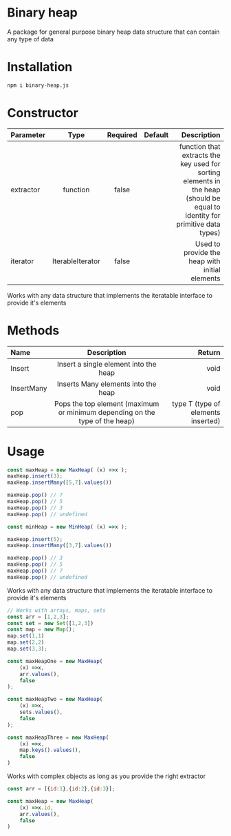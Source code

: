 # Binary heap
A package for general purpose binary heap data structure that can contain any type of data 

# Installation
```bash
npm i binary-heap.js
```
# Constructor

| Parameter   | Type | Required| Default| Description     |
| :---        |    :----:   | :---: | :---: |         ---: |
| extractor      | function |    false |   | function that extracts the key used for sorting elements in the heap (should be equal to identity for primitive data types)   |
| iterator   | IterableIterator  | false| | Used to provide the heap with initial elements |

Works with any data structure that implements the iteratable interface to provide it's elements
# Methods

| Name   | Description | Return |
| :---        |    :----:   | ---: | 
| Insert      | Insert a single element into the heap  |    void |  
| InsertMany   | Inserts Many elements into the heap  | void| 
| pop   | Pops the top element (maximum or minimum depending on the type of the heap)| type T (type of elements inserted)| 

# Usage
```js
const maxHeap = new MaxHeap( (x) =>x );
maxHeap.insert(3);
maxHeap.insertMany([5,7].values())

maxHeap.pop() // 7
maxHeap.pop() // 5
maxHeap.pop() // 3
maxHeap.pop() // undefined

const minHeap = new MinHeap( (x) =>x );

maxHeap.insert(5);
maxHeap.insertMany([3,7].values())

maxHeap.pop() // 3
maxHeap.pop() // 5
maxHeap.pop() // 7
maxHeap.pop() // undefined
```

Works with any data structure that implements the iteratable interface to provide it's elements

```js
// Works with arrays, maps, sets
const arr = [1,2,3];
const set = new Set([1,2,3])
const map = new Map();
map.set(1,1)
map.set(2,2)
map.set(3,3);

const maxHeapOne = new MaxHeap(
    (x) =>x,
    arr.values(),
    false
);

const maxHeapTwo = new MaxHeap(
    (x) =>x,
    sets.values(),
    false
);

const maxHeapThree = new MaxHeap(
    (x) =>x,
    map.keys().values(),
    false
)
```
Works with complex objects as long as you provide the right extractor

```js
const arr = [{id:1},{id:2},{id:3}];

const maxHeap = new MaxHeap(
    (x) =>x.id,
    arr.values(),
    false
)
```